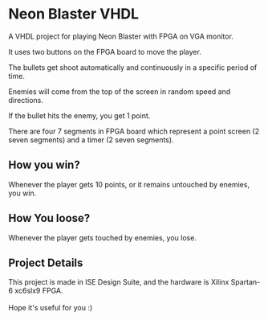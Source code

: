 <h1>Neon Blaster VHDL</h1>

A VHDL project for playing Neon Blaster with FPGA on VGA monitor.

It uses two buttons on the FPGA board to move the player.

The bullets get shoot automatically and continuously in a specific period of time.

Enemies will come from the top of the screen in random speed and directions.

If the bullet hits the enemy, you get 1 point.

There are four 7 segments in FPGA board which represent a point screen (2 seven segments) and a timer (2 seven segments).

<h2>How you win?</h2>
Whenever the player gets 10 points, or it remains untouched by enemies, you win.

<h2>How You loose?</h2>
Whenever the player gets touched by enemies, you lose.

<h2>Project Details</h2>
This project is made in ISE Design Suite, and the hardware is Xilinx Spartan-6 xc6slx9 FPGA.
<br><br>
Hope it's useful for you :)

